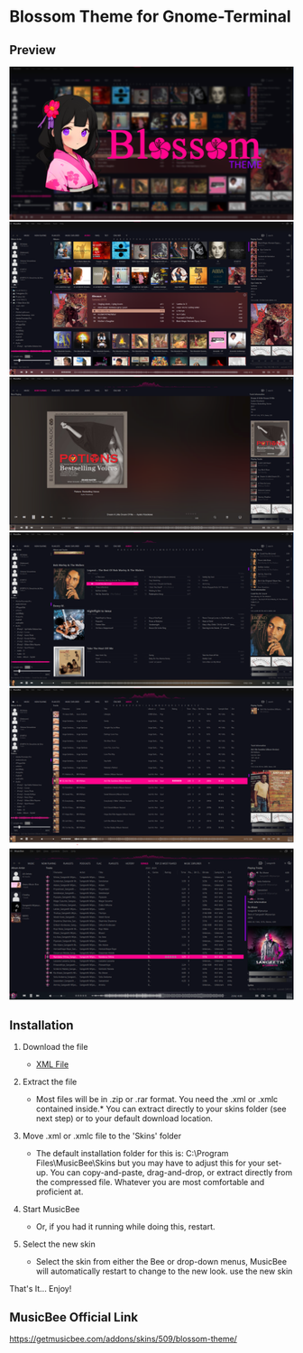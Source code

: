 # Blossom Theme for Gnome-Terminal

## Preview
![](./cover.png)
![](./screenshot01.png)
![](./screenshot02.png)
![](./screenshot03.png)
![](./screenshot04.png)
![](./screenshot05.png)

## Installation

1. Download the file
    - [XML File](./Blossom.xml)

2. Extract the file
    - Most files will be in .zip or .rar format.  You need the .xml or .xmlc contained inside.*  You can extract directly to your skins folder (see next step) or to your default download location.
  
3. Move .xml or .xmlc file to the 'Skins' folder
    - The default installation folder for this is: C:\Program Files\MusicBee\Skins but you may have to adjust this for your set-up.  You can copy-and-paste, drag-and-drop, or extract directly from the compressed file.  Whatever you are most comfortable and proficient at.

4. Start MusicBee
    - Or, if you had it running while doing this, restart.

5. Select the new skin
    - Select the skin from either the Bee or drop-down menus, MusicBee will automatically restart to change to the new look.
use the new skin


That's It...
Enjoy!

## MusicBee Official Link
https://getmusicbee.com/addons/skins/509/blossom-theme/
